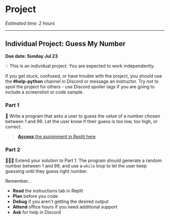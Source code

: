 # Project

_Estimated time: 2 hours_

---

## Individual Project: Guess My Number
<!-- TODO update date -->
**Due date: Sunday Jul 23**

<aside>

💡 This is an individual project. You are expected to work independently.

If you get stuck, confused, or have trouble with the project, you should use the **#help-python** channel in Discord or message an instructor. Try not to spoil the project for others - use Discord spoiler tags if you are going to include a screenshot or code sample.

</aside>

### Part 1

🔢 Write a program that asks a user to guess the value of a number chosen between 1 and 99. Let the user know if their guess is too low, too high, or correct.

> [**Access** the assignment in Replit here](https://replit.com/team/tk9-fpwp/Project-Guess-My-Number)

### Part 2

👩🏿‍💻 Extend your solution to Part 1. The program should generate a random number between 1 and 99, and use a `while` loop to let the user keep guessing until they guess right number.

Remember...

- **Read** the instructions tab in Replit
- **Plan** before you code
- **Debug** if you aren't getting the desired output
- **Attend** office hours if you need additional support
- **Ask** for help in Discord
